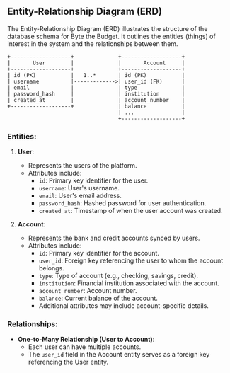## Entity-Relationship Diagram (ERD)

The Entity-Relationship Diagram (ERD) illustrates the structure of the database schema for Byte the Budget. It outlines the entities (things) of interest in the system and the relationships between them.
```
+-------------------+              +-------------------+
|       User        |              |       Account     |
+-------------------+              +-------------------+
| id (PK)           |   1..*       | id (PK)           |
| username          |------------->| user_id (FK)      |
| email             |              | type              |
| password_hash     |              | institution       |
| created_at        |              | account_number    |
+-------------------+              | balance           |
                                   | ...               |
                                   +-------------------+

```

### Entities:

1. **User**:
   - Represents the users of the platform.
   - Attributes include:
     - `id`: Primary key identifier for the user.
     - `username`: User's username.
     - `email`: User's email address.
     - `password_hash`: Hashed password for user authentication.
     - `created_at`: Timestamp of when the user account was created.

2. **Account**:
   - Represents the bank and credit accounts synced by users.
   - Attributes include:
     - `id`: Primary key identifier for the account.
     - `user_id`: Foreign key referencing the user to whom the account belongs.
     - `type`: Type of account (e.g., checking, savings, credit).
     - `institution`: Financial institution associated with the account.
     - `account_number`: Account number.
     - `balance`: Current balance of the account.
     - Additional attributes may include account-specific details.

### Relationships:

- **One-to-Many Relationship (User to Account)**:
  - Each user can have multiple accounts.
  - The `user_id` field in the Account entity serves as a foreign key referencing the User entity.

